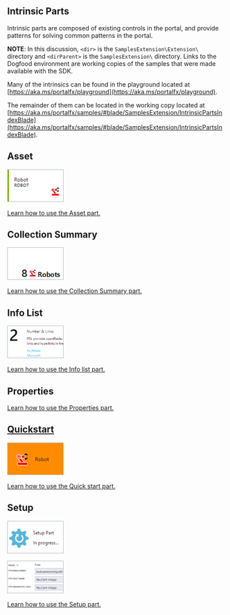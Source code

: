 
## Intrinsic Parts

Intrinsic parts are composed of existing controls in the portal, and provide patterns for solving common patterns in the portal.

**NOTE**: In this discussion, `<dir>` is the `SamplesExtension\Extension\` directory and  `<dirParent>`  is the `SamplesExtension\` directory. Links to the Dogfood environment are working copies of the samples that were made available with the SDK.

Many of the intrinsics can be found in the playground located at [https://aka.ms/portalfx/playground](https://aka.ms/portalfx/playground).

The remainder of them can be located in the working copy located at  [https://aka.ms/portalfx/samples/#blade/SamplesExtension/IntrinsicPartsIndexBlade](https://aka.ms/portalfx/samples/#blade/SamplesExtension/IntrinsicPartsIndexBlade).

## Asset

![alt-text](../media/portalfx-controls/asset.png "Asset")

<a href="https://aka.ms/portalfx/samples/#blade/SamplesExtension/AssetPartIntrinsicInstructions">
Learn how to use the Asset part.
</a>

## Collection Summary 

![alt-text](../media/portalfx-controls/collectionsummary.png "collectionSummary")

<a href="https://aka.ms/portalfx/samples/#blade/SamplesExtension/CollectionSummaryPartIntrinsicInstructions">
Learn how to use the Collection Summary part.
</a>

## Info List 

![alt-text](../media/portalfx-controls/infolist.png "InfoList")

<a href="https://aka.ms/portalfx/samples/#blade/SamplesExtension/InfoListPartIntrinsicInstructions">
Learn how to use the Info list part.
</a>

## Properties 

<a href="https://aka.ms/portalfx/samples/#blade/SamplesExtension/PropertiesPartIntrinsicInstructions">
Learn how to use the Properties part.

## Quickstart 

![alt-text](../media/portalfx-controls/quickstart.png "Quickstart")

<a href="https://aka.ms/portalfx/samples/#blade/SamplesExtension/QuickstartPartIntrinsicInstructions">
Learn how to use the Quick start part.
</a>

## Setup 

![alt-text](../media/portalfx-controls/setup.png "setupPartTitle")

![alt-text](../media/portalfx-controls/settings.png "Settings")

<a href="https://aka.ms/portalfx/samples/#blade/SamplesExtension/SetupPartBlade">
Learn how to use the Setup part.
</a>
